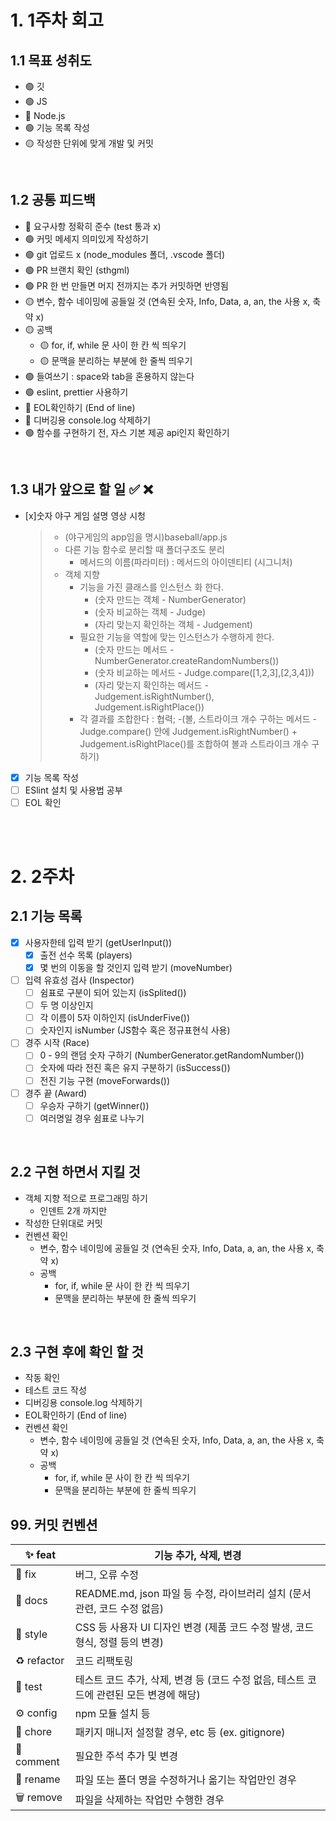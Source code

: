# 1. 1주차 회고
## 1.1 목표 성취도 
- 🟢 깃 
- 🟢 JS 
- 🔴 Node.js 
- 🟢 기능 목록 작성 
- 🟡 작성한 단위에 맞게 개발 및 커밋 

<br />
 
## 1.2 공통 피드백
- 🔴 요구사항 정확히 준수  (test 통과 x)
- 🟢 커밋 메세지 의미있게 작성하기 
- 🟢 git 업로드 x (node_modules 폴더, .vscode 폴더) 
- 🟢 PR 브랜치 확인 (sthgml) 
- 🟢 PR 한 번 만들면 머지 전까지는 추가 커밋하면 반영됨 
- 🟡 변수, 함수 네이밍에 공들일 것 (연속된 숫자, Info, Data, a, an, the 사용 x, 축약 x) 
- 🟡 공백 
  - 🟡 for, if, while 문 사이 한 칸 씩 띄우기 
  - 🟡 문맥을 분리하는 부분에 한 줄씩 띄우기 
- 🟢 들여쓰기 : space와 tab을 혼용하지 않는다 
- 🟢 eslint, prettier 사용하기 
- 🔴 EOL확인하기 (End of line) 
- 🔴 디버깅용 console.log 삭제하기 
- 🟢 함수를 구현하기 전, 자스 기본 제공 api인지 확인하기 

<br />
 
## 1.3 내가 앞으로 할 일 ✅ ❌
- [x]숫자 야구 게임 설명 영상 시청 
  > - (야구게임의 app임을 명시)baseball/app.js
  > - 다른 기능 함수로 분리할 때 폴더구조도 분리
  >   - 메서드의 이름(파라미터) : 메서드의 아이덴티티 (시그니처)
  > - 객체 지향
  >   - 기능을 가진 클래스를 인스턴스 화 한다. 
  >     - (숫자 만드는 객체 - NumberGenerator) 
  >     - (숫자 비교하는 객체 - Judge)
  >     - (자리 맞는지 확인하는 객체 - Judgement)
  >   - 필요한 기능을 역할에 맞는 인스턴스가 수행하게 한다. 
  >     - (숫자 만드는 메서드 - NumberGenerator.createRandomNumbers())
  >     - (숫자 비교하는 메서드 - Judge.compare([1,2,3],[2,3,4]))
  >     - (자리 맞는지 확인하는 메서드 - Judgement.isRightNumber(), Judgement.isRightPlace())
  >   - 각 결과를 조합한다 : 협력; 
  >     -(볼, 스트라이크 개수 구하는 메서드 - Judge.compare() 안에 Judgement.isRightNumber() + Judgement.isRightPlace()를 조합하여 볼과 스트라이크 개수 구하기)
- [x] 기능 목록 작성  
- [ ] ESlint 설치 및 사용법 공부
- [ ] EOL 확인

<br />
 
<br />
 
# 2. 2주차 
## 2.1 기능 목록
- [x] 사용자한테 입력 받기 (getUserInput())
  - [x] 출전 선수 목록 (players)
  - [x] 몇 번의 이동을 할 것인지 입력 받기 (moveNumber)
- [ ] 입력 유효성 검사 (Inspector)
  - [ ] 쉼표로 구분이 되어 있는지 (isSplited())
  - [ ] 두 명 이상인지
  - [ ] 각 이름이 5자 이하인지 (isUnderFive())
  - [ ] 숫자인지 isNumber (JS함수 혹은 정규표현식 사용)
- [ ] 경주 시작 (Race)
  - [ ] 0 - 9의 랜덤 숫자 구하기 (NumberGenerator.getRandomNumber())
  - [ ] 숫자에 따라 전진 혹은 유지 구분하기 (isSuccess())
  - [ ] 전진 기능 구현 (moveForwards())
- [ ] 경주 끝 (Award) 
  - [ ] 우승자 구하기 (getWinner())
  - [ ] 여러명일 경우 쉼표로 나누기

<br />
 
## 2.2 구현 하면서 지킬 것
- 객체 지향 적으로 프로그래밍 하기 
  - 인덴트 2개 까지만
- 작성한 단위대로 커밋 
- 컨벤션 확인
  - 변수, 함수 네이밍에 공들일 것 (연속된 숫자, Info, Data, a, an, the 사용 x, 축약 x)
  - 공백  
    - for, if, while 문 사이 한 칸 씩 띄우기
    - 문맥을 분리하는 부분에 한 줄씩 띄우기

<br />
 
## 2.3 구현 후에 확인 할 것
- 작동 확인 
- 테스트 코드 작성
- 디버깅용 console.log 삭제하기 
- EOL확인하기 (End of line) 
- 컨벤션 확인
  - 변수, 함수 네이밍에 공들일 것 (연속된 숫자, Info, Data, a, an, the 사용 x, 축약 x)
  - 공백  
    - for, if, while 문 사이 한 칸 씩 띄우기
    - 문맥을 분리하는 부분에 한 줄씩 띄우기

## 99. 커밋 컨벤션
| ✨ feat | 기능 추가, 삭제, 변경 |
| --- | --- |
| 🐛 fix | 버그, 오류 수정 |
| 📝 docs | README.md, json 파일 등 수정, 라이브러리 설치 (문서 관련, 코드 수정 없음) |
| 🎨 style | CSS 등 사용자 UI 디자인 변경 (제품 코드 수정 발생, 코드 형식, 정렬 등의 변경) |
| ♻️ refactor | 코드 리팩토링 |
| 🧪 test | 테스트 코드 추가, 삭제, 변경 등 (코드 수정 없음, 테스트 코드에 관련된 모든 변경에 해당) |
| ⚙️ config | npm 모듈 설치 등 |
| 🌱 chore | 패키지 매니저 설정할 경우, etc 등 (ex. gitignore) |
| 💬 comment | 필요한 주석 추가 및 변경 |
| 🚚 rename | 파일 또는 폴더 명을 수정하거나 옮기는 작업만인 경우 |
| 🗑️ remove | 파일을 삭제하는 작업만 수행한 경우 |